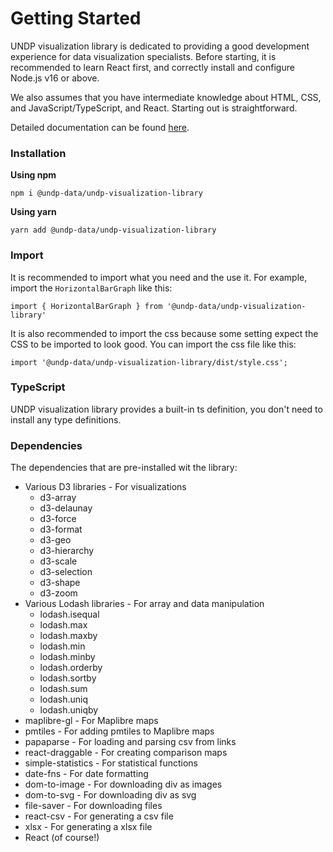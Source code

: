 # Getting Started

UNDP visualization library is dedicated to providing a good development experience for data visualization specialists. Before starting, it is recommended to learn React first, and correctly install and configure Node.js v16 or above. 

We also assumes that you have intermediate knowledge about HTML, CSS, and JavaScript/TypeScript, and React. Starting out is straightforward.

Detailed documentation can be found [here](https://orange-bay-04736e710.4.azurestaticapps.net/).

### Installation
__Using npm__
```
npm i @undp-data/undp-visualization-library
```


__Using yarn__
```
yarn add @undp-data/undp-visualization-library
```

### Import
It is recommended to import what you need and the use it. For example, import the `HorizontalBarGraph` like this:
```
import { HorizontalBarGraph } from '@undp-data/undp-visualization-library'
```


It is also recommended to import the css because some setting expect the CSS to be imported to look good. You can import the css file like this: 
```
import '@undp-data/undp-visualization-library/dist/style.css';
```

### TypeScript
UNDP visualization library provides a built-in ts definition, you don't need to install any type definitions.

### Dependencies
The dependencies that are pre-installed wit the library:
* Various D3 libraries - For visualizations
    * d3-array
    * d3-delaunay
    * d3-force
    * d3-format
    * d3-geo
    * d3-hierarchy
    * d3-scale
    * d3-selection
    * d3-shape
    * d3-zoom
* Various Lodash libraries - For array and data manipulation
    * lodash.isequal
    * lodash.max
    * lodash.maxby
    * lodash.min
    * lodash.minby
    * lodash.orderby
    * lodash.sortby
    * lodash.sum
    * lodash.uniq
    * lodash.uniqby
* maplibre-gl - For Maplibre maps
* pmtiles - For adding pmtiles to Maplibre maps
* papaparse - For loading and parsing csv from links
* react-draggable - For creating comparison maps
* simple-statistics - For statistical functions
* date-fns - For date formatting
* dom-to-image - For downloading div as images
* dom-to-svg - For downloading div as svg
* file-saver - For downloading files
* react-csv - For generating a csv file
* xlsx - For generating a xlsx file
* React (of course!)
